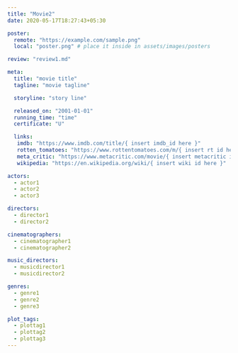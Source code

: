 ```yaml
---
title: "Movie2"
date: 2020-05-17T18:27:43+05:30

poster:  
  remote: "https://example.com/sample.png" 
  local: "poster.png" # place it inside in assets/images/posters

review: "review1.md"

meta:
  title: "movie title"
  tagline: "movie tagline"

  storyline: "story line"

  released_on: "2001-01-01"
  running_time: "time"
  certificate: "U"

  links:
   imdb: "https://www.imdb.com/title/{ insert imdb_id here }"
   rotten_tomatoes: "https://www.rottentomatoes.com/m/{ insert rt id here }"
   meta_critic: "https://www.metacritic.com/movie/{ insert metacritic id here }"
   wikipedia: "https://en.wikipedia.org/wiki/{ insert wiki id here }"

actors:
  - actor1
  - actor2
  - actor3

directors:
  - director1
  - director2

cinematographers:
  - cinematographer1
  - cinematographer2

music_directors:
  - musicdirector1
  - musicdirector2

genres:
  - genre1
  - genre2
  - genre3

plot_tags:
  - plottag1
  - plottag2
  - plottag3
---
```

